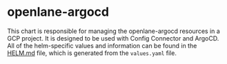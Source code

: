 # openlane-argocd

This chart is responsible for managing the openlane-argocd resources in a GCP project. It is designed to be used with Config Connector and ArgoCD. All of the helm-specific values and information can be found in the [HELM.md](HELM.md) file, which is generated from the `values.yaml` file.
